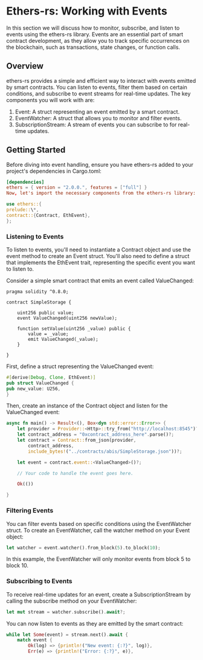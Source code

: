 # Ethers-rs: Working with Events

In this section we will discuss how to monitor, subscribe, and listen to events using the ethers-rs library. Events are an essential part of smart contract development, as they allow you to track specific occurrences on the blockchain, such as transactions, state changes, or function calls.

## Overview

ethers-rs provides a simple and efficient way to interact with events emitted by smart contracts. You can listen to events, filter them based on certain conditions, and subscribe to event streams for real-time updates. The key components you will work with are:

1. Event: A struct representing an event emitted by a smart contract.
2. EventWatcher: A struct that allows you to monitor and filter events.
3. SubscriptionStream: A stream of events you can subscribe to for real-time updates.

## Getting Started

Before diving into event handling, ensure you have ethers-rs added to your project's dependencies in Cargo.toml:

```toml
[dependencies]
ethers = { version = "2.0.0.", features = ["full"] }
Now, let's import the necessary components from the ethers-rs library:
```

```rust
use ethers::{
prelude::\*,
contract::{Contract, EthEvent},
};
```

### Listening to Events

To listen to events, you'll need to instantiate a Contract object and use the event method to create an Event struct. You'll also need to define a struct that implements the EthEvent trait, representing the specific event you want to listen to.

Consider a simple smart contract that emits an event called ValueChanged:

```solidity
pragma solidity ^0.8.0;

contract SimpleStorage {

    uint256 public value;
    event ValueChanged(uint256 newValue);

    function setValue(uint256 _value) public {
        value = _value;
        emit ValueChanged(_value);
    }

}
```

First, define a struct representing the ValueChanged event:

```rust
#[derive(Debug, Clone, EthEvent)]
pub struct ValueChanged {
pub new_value: U256,
}
```

Then, create an instance of the Contract object and listen for the ValueChanged event:

```rust
async fn main() -> Result<(), Box<dyn std::error::Error>> {
    let provider = Provider::<Http>::try_from("http://localhost:8545")?;
    let contract_address = "0xcontract_address_here".parse()?;
    let contract = Contract::from_json(provider,
        contract_address,
        include_bytes!("../contracts/abis/SimpleStorage.json"))?;

    let event = contract.event::<ValueChanged>()?;

    // Your code to handle the event goes here.

    Ok(())

}
```

### Filtering Events

You can filter events based on specific conditions using the EventWatcher struct. To create an EventWatcher, call the watcher method on your Event object:

```rust
let watcher = event.watcher().from_block(5).to_block(10);
```

In this example, the EventWatcher will only monitor events from block 5 to block 10.

### Subscribing to Events

To receive real-time updates for an event, create a SubscriptionStream by calling the subscribe method on your EventWatcher:

```rust
let mut stream = watcher.subscribe().await?;
```

You can now listen to events as they are emitted by the smart contract:

```rust
while let Some(event) = stream.next().await {
    match event {
        Ok(log) => {println!("New event: {:?}", log)},
        Err(e) => {println!("Error: {:?}", e)},
```
